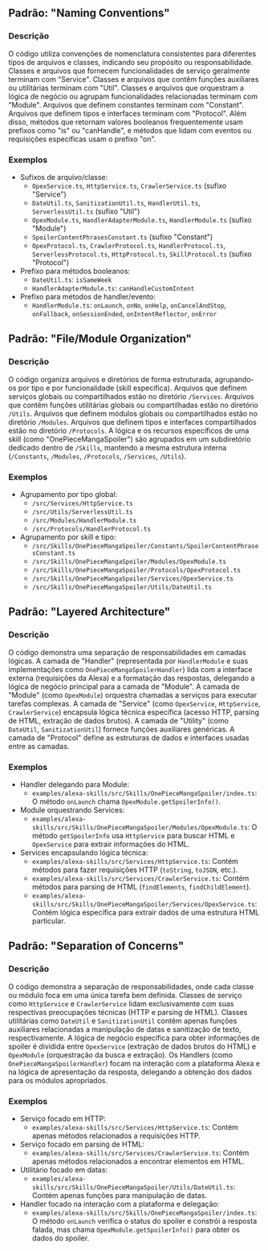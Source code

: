 ## Padrão: "Naming Conventions"

### Descrição

O código utiliza convenções de nomenclatura consistentes para diferentes tipos de arquivos e classes, indicando seu propósito ou responsabilidade. Classes e arquivos que fornecem funcionalidades de serviço geralmente terminam com "Service". Classes e arquivos que contêm funções auxiliares ou utilitárias terminam com "Util". Classes e arquivos que orquestram a lógica de negócio ou agrupam funcionalidades relacionadas terminam com "Module". Arquivos que definem constantes terminam com "Constant". Arquivos que definem tipos e interfaces terminam com "Protocol". Além disso, métodos que retornam valores booleanos frequentemente usam prefixos como "is" ou "canHandle", e métodos que lidam com eventos ou requisições específicas usam o prefixo "on".

### Exemplos

- Sufixos de arquivo/classe:
    - `OpexService.ts`, `HttpService.ts`, `CrawlerService.ts` (sufixo "Service")
    - `DateUtil.ts`, `SanitizationUtil.ts`, `HandlerUtil.ts`, `ServerlessUtil.ts` (sufixo "Util")
    - `OpexModule.ts`, `HandlerAdapterModule.ts`, `HandlerModule.ts` (sufixo "Module")
    - `SpoilerContentPhrasesConstant.ts` (sufixo "Constant")
    - `OpexProtocol.ts`, `CrawlerProtocol.ts`, `HandlerProtocol.ts`, `ServerlessProtocol.ts`, `HttpProtocol.ts`, `SkillProtocol.ts` (sufixo "Protocol")
- Prefixo para métodos booleanos:
    - `DateUtil.ts`: `isSameWeek`
    - `HandlerAdapterModule.ts`: `canHandleCustomIntent`
- Prefixo para métodos de handler/evento:
    - `HandlerModule.ts`: `onLaunch`, `onNo`, `onHelp`, `onCancelAndStop`, `onFallback`, `onSessionEnded`, `onIntentReflector`, `onError`

## Padrão: "File/Module Organization"

### Descrição

O código organiza arquivos e diretórios de forma estruturada, agrupando-os por tipo e por funcionalidade (skill específica). Arquivos que definem serviços globais ou compartilhados estão no diretório `/Services`. Arquivos que contêm funções utilitárias globais ou compartilhadas estão no diretório `/Utils`. Arquivos que definem módulos globais ou compartilhados estão no diretório `/Modules`. Arquivos que definem tipos e interfaces compartilhados estão no diretório `/Protocols`. A lógica e os recursos específicos de uma skill (como "OnePieceMangaSpoiler") são agrupados em um subdiretório dedicado dentro de `/Skills`, mantendo a mesma estrutura interna (`/Constants`, `/Modules`, `/Protocols`, `/Services`, `/Utils`).

### Exemplos

- Agrupamento por tipo global:
    - `/src/Services/HttpService.ts`
    - `/src/Utils/ServerlessUtil.ts`
    - `/src/Modules/HandlerModule.ts`
    - `/src/Protocols/HandlerProtocol.ts`
- Agrupamento por skill e tipo:
    - `/src/Skills/OnePieceMangaSpoiler/Constants/SpoilerContentPhrasesConstant.ts`
    - `/src/Skills/OnePieceMangaSpoiler/Modules/OpexModule.ts`
    - `/src/Skills/OnePieceMangaSpoiler/Protocols/OpexProtocol.ts`
    - `/src/Skills/OnePieceMangaSpoiler/Services/OpexService.ts`
    - `/src/Skills/OnePieceMangaSpoiler/Utils/DateUtil.ts`

## Padrão: "Layered Architecture"

### Descrição

O código demonstra uma separação de responsabilidades em camadas lógicas. A camada de "Handler" (representada por `HandlerModule` e suas implementações como `OnePieceMangaSpoilerHandler`) lida com a interface externa (requisições da Alexa) e a formatação das respostas, delegando a lógica de negócio principal para a camada de "Module". A camada de "Module" (como `OpexModule`) orquestra chamadas a serviços para executar tarefas complexas. A camada de "Service" (como `OpexService`, `HttpService`, `CrawlerService`) encapsula lógica técnica específica (acesso HTTP, parsing de HTML, extração de dados brutos). A camada de "Utility" (como `DateUtil`, `SanitizationUtil`) fornece funções auxiliares genéricas. A camada de "Protocol" define as estruturas de dados e interfaces usadas entre as camadas.

### Exemplos

- Handler delegando para Module:
    - `examples/alexa-skills/src/Skills/OnePieceMangaSpoiler/index.ts`: O método `onLaunch` chama `OpexModule.getSpoilerInfo()`.
- Module orquestrando Services:
    - `examples/alexa-skills/src/Skills/OnePieceMangaSpoiler/Modules/OpexModule.ts`: O método `getSpoilerInfo` usa `HttpService` para buscar HTML e `OpexService` para extrair informações do HTML.
- Services encapsulando lógica técnica:
    - `examples/alexa-skills/src/Services/HttpService.ts`: Contém métodos para fazer requisições HTTP (`toString`, `toJSON`, etc.).
    - `examples/alexa-skills/src/Services/CrawlerService.ts`: Contém métodos para parsing de HTML (`findElements`, `findChildElement`).
    - `examples/alexa-skills/src/Skills/OnePieceMangaSpoiler/Services/OpexService.ts`: Contém lógica específica para extrair dados de uma estrutura HTML particular.

## Padrão: "Separation of Concerns"

### Descrição

O código demonstra a separação de responsabilidades, onde cada classe ou módulo foca em uma única tarefa bem definida. Classes de serviço como `HttpService` e `CrawlerService` lidam exclusivamente com suas respectivas preocupações técnicas (HTTP e parsing de HTML). Classes utilitárias como `DateUtil` e `SanitizationUtil` contêm apenas funções auxiliares relacionadas a manipulação de datas e sanitização de texto, respectivamente. A lógica de negócio específica para obter informações de spoiler é dividida entre `OpexService` (extração de dados brutos do HTML) e `OpexModule` (orquestração da busca e extração). Os Handlers (como `OnePieceMangaSpoilerHandler`) focam na interação com a plataforma Alexa e na lógica de apresentação da resposta, delegando a obtenção dos dados para os módulos apropriados.

### Exemplos

- Serviço focado em HTTP:
    - `examples/alexa-skills/src/Services/HttpService.ts`: Contém apenas métodos relacionados a requisições HTTP.
- Serviço focado em parsing de HTML:
    - `examples/alexa-skills/src/Services/CrawlerService.ts`: Contém apenas métodos relacionados a encontrar elementos em HTML.
- Utilitário focado em datas:
    - `examples/alexa-skills/src/Skills/OnePieceMangaSpoiler/Utils/DateUtil.ts`: Contém apenas funções para manipulação de datas.
- Handler focado na interação com a plataforma e delegação:
    - `examples/alexa-skills/src/Skills/OnePieceMangaSpoiler/index.ts`: O método `onLaunch` verifica o status do spoiler e constrói a resposta falada, mas chama `OpexModule.getSpoilerInfo()` para obter os dados do spoiler.
